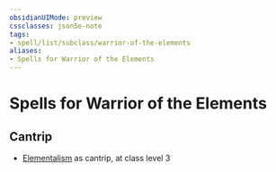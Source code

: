 ```yaml
---
obsidianUIMode: preview
cssclasses: json5e-note
tags:
- spell/list/subclass/warrior-of-the-elements
aliases:
- Spells for Warrior of the Elements
---
```

# Spells for Warrior of the Elements

## Cantrip

- [Elementalism](/3-Mechanics/CLI/spells/elementalism-xphb.md "XPHB") as cantrip, at class level 3